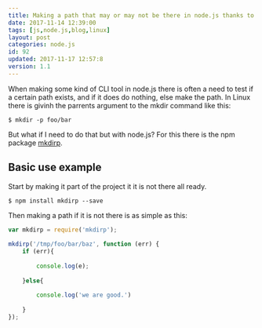 ```yaml
---
title: Making a path that may or may not be there in node.js thanks to mkdirp
date: 2017-11-14 12:39:00
tags: [js,node.js,blog,linux]
layout: post
categories: node.js
id: 92
updated: 2017-11-17 12:57:8
version: 1.1
---
```


When making some kind of CLI tool in node.js there is often a need to test if a certain path exists, and if it does do nothing, else make the path. In Linux there is givinh the parrents argument to the mkdir command like this:

```
$ mkdir -p foo/bar
```

But what if I need to do that but with node.js? For this there is the npm package [mkdirp](https://www.npmjs.com/package/mkdirp).

<!-- more -->

## Basic use example

Start by making it part of the project it it is not there all ready.

```
$ npm install mkdirp --save
```

Then making a path if it is not there is as simple as this:

```js
var mkdirp = require('mkdirp');
    
mkdirp('/tmp/foo/bar/baz', function (err) {
    if (err){
 
        console.log(e);
 
    }else{
 
        console.log('we are good.')
 
    }
});
```